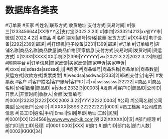 # 数据库各类表
#订单表
#买家
#|姓名|联系方式|收货地址|支付方式|交易时间|
#|张三|1233456644|XX市YY区|支付宝|2022.2.23|
#|李四|2333214213|xx省YY市|微信|2022.4.22|
#商品
#|名称|类别|编号|价格|数量|发货方式|
#|XX手机|电子设备|2292|2399|邮递|
#|打印机|电子设备|2231|1399|邮递|
#订单
#|订单编号|店铺名称|商品名称|商品数量|商品价格|买家信息|支付方式|交易时间|发货时间|货运方式|
#|12331|XXXX|XX手机|2|2399|YYYYYY|wx|2022.3.22|2022.3.23|邮递|
#网购平台
#|订单信息|商家反馈|买家反馈|商家申诉|买家申诉|
#|xxxx|ss|sdasda|asdsad|ljlj|
#商家
#|商品编号|商品名称|商品单价|商品数量|货运方式|收款方式|发票类型|
#|weqdsa|asdwad|2333|2|邮递|支付宝|电子|
#发票表
#客户
#|客户姓名|客户账号|客户ID|
#|xx|sssssssss|22222|
#商品
#|商品名称|价格|数量|商品ID|
#|sdad|2332|3|00003|
#发票
#|客户ID|商品ID|公司ID|开票人|开票时间|收款人|金额|发票编号|
#|0001|23232|2222|XXX|2002.3.22|YYY|2222|0003|
#公司
#|公司名称|公司类型|公司账户|公司ID|
#|XXXX|SSSS|222222222|0003|
#员工档案
#公司成员信息
#|员工ID|姓名|手机|Email|性别|年龄|地址|工龄|民族|
#|0001|XX|1234568|wwwwwww@kik.com|男|22|XXXXX|0|汉|
#部门经理
#|部门ID|员工ID|经理|
#|0001|0002|XXX|
#部门
#|部门ID|部门名|部门人数|
#|0002|KKKK|34|



